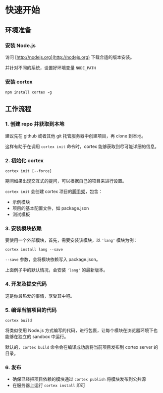 # 快速开始

## 环境准备

### 安装 Node.js

访问 [http://nodejs.org](http://nodejs.org) 下载合适的版本安装。

并针对不同的系统，设置好环境变量 `NODE_PATH`

### 安装 cortex

	npm install cortex -g

## 工作流程

### 1. 创建 repo 并获取到本地

建议先在 github 或者其他 git 托管服务器中创建项目，再 clone 到本地。

这样有助于在调用 `cortex init` 命令时，cortex 能够获取到尽可能详细的信息。

### 2. 初始化 cortex

	cortex init [--force]
	
期间如果出现交互式的提问，可以根据自己的项目来进行设置。

`cortex init` 会创建 cortex 项目的[脚手架](http://en.wikipedia.org/wiki/Scaffold_\(programming\))，包含：

- 示例模块
- 项目的基本配置文件，如 package.json
- 测试模板

### 3. 安装模块依赖

要使用一个外部模块，首先，需要安装该模块，以 `'lang'` 模块为例：

	cortex install lang --save
	
`--save` 参数，会将模块依赖写入 package.json。

上面例子中的默认情况，会安装 `'lang'` 的最新版本。

### 4. 开发及提交代码

这是你最热爱的事情，享受其中吧。

### 5. 编译当前项目的代码

	cortex build

将类似使用 Node.js 方式编写的代码，进行包裹，让每个模块在浏览器环境下也能够在独立的 sandbox 中运行。

默认的，`cortex build` 命令会在编译成功后将当前项目发布到 cortex server 的目录。


### 6. 发布

- 确保已经把项目依赖的模块通过 `cortex publish` 将模块发布到公共源
- 在服务器上运行 `cortex install` 即可